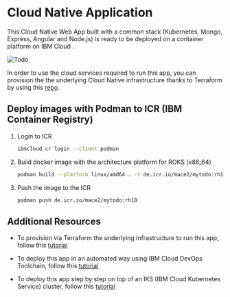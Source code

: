 # Cloud Native Application

This Cloud Native Web App built with a common stack (Kubernetes, Mongo, Express, Angular and Node.js) is ready to be deployed on a container platform on IBM Cloud .

![Todo](./images/screenshot.png)

In order to use the cloud services required to run this app, you can provision the the underlying Cloud Native infrastructure thanks to Terraform by using this [repo](https://github.com/lionelmace/ibmcloud-native-architecture).

## Deploy images with Podman to ICR (IBM Container Registry)

1. Login to ICR

    ```sh
    ibmcloud cr login --client podman
    ```

1. Build docker image with the architecture platform for ROKS (x86_64)

    ```sh
    podman build --platform linux/amd64 . -t de.icr.io/mace2/mytodo:rh10
    ```

1. Push the image to the ICR

    ```sh
    podman push de.icr.io/mace2/mytodo:rh10
    ```

## Additional Resources

* To provision via Terraform the underlying infrastructure to run this app, follow this [tutorial](./README-terraform.md)

* To deploy this app in an automated way using IBM Cloud DevOps Toolchain, follow this [tutorial](./README-toolchain.md)

* To deploy this app step by step on top of an IKS (IBM Cloud Kubernetes Service) cluster, follow this [tutorial](https://lionelmace.github.io/iks-lab)